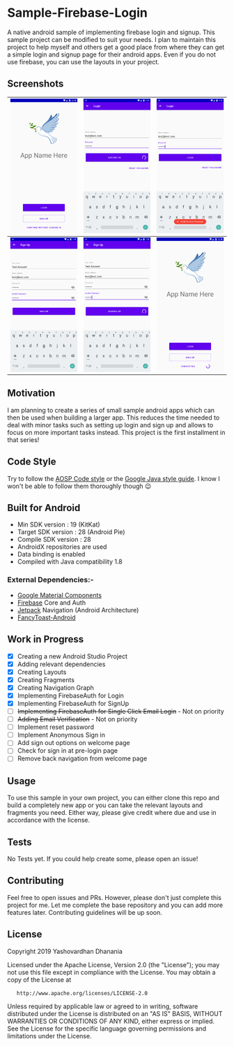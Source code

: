 # Sample-Firebase-Login
A native android sample of implementing firebase login and signup. This sample project can be modified to suit your needs. I plan to maintain this project to help myself and others get a good place from where they can get a simple login and signup page for their android apps. Even if you do not use firebase, you can use the layouts in your project.

## Screenshots
![Onboarding](Screenshots/Screenshot_1560756329.png)|![Logging In](Screenshots/Screenshot_1560715291.png)|![Login Failed](Screenshots/Screenshot_1560715295.png)
----------------------------------------------------|----------------------------------------------------|--------------------------------------------------------------
![Sign up page](Screenshots/Screenshot_1560715341.png)|![Signing up](Screenshots/Screenshot_1560715337.png)|![Anonymous Sign in](Screenshots/Screenshot_1560756486.png)


## Motivation
I am planning to create a series of small sample android apps which can then be used when building a larger app. This reduces the time needed to deal with minor tasks such as setting up login and sign up and allows to focus on more important tasks instead. This project is the first installment in that series!

## Code Style
Try to follow the [AOSP Code style](https://source.android.com/setup/contribute/code-style) or the [Google Java style guide](https://google.github.io/styleguide/javaguide.html). I know I won't be able to follow them thoroughly though :wink:

## Built for Android
- Min SDK version : 19 (KitKat)
- Target SDK version : 28 (Android Pie)
- Compile SDK version : 28
- AndroidX repositories are used
- Data binding is enabled
- Compiled with Java compatibility 1.8

### External Dependencies:-
- [Google Material Components](https://github.com/material-components/material-components-android)
- [Firebase](https://firebase.google.com/) Core and Auth
- [Jetpack](https://developer.android.com/jetpack/) Navigation (Android Architecture)
- [FancyToast-Android](https://github.com/Shashank02051997/FancyToast-Android)  

## Work in Progress
 - [X] Creating a new Android Studio Project
 - [X] Adding relevant dependencies
 - [X] Creating Layouts
 - [X] Creating Fragments
 - [X] Creating Navigation Graph
 - [X] Implementing FirebaseAuth for Login
 - [X] Implementing FirebaseAuth for SignUp
 - [ ] ~~Implementing FirebaseAuth for Single Click Email Login~~ - Not on priority
 - [ ] ~~Adding Email Verification~~ - Not on priority
 - [ ] Implement reset password
 - [ ] Implement Anonymous Sign in
 - [ ] Add sign out options on welcome page
 - [ ] Check for sign in at pre-login page
 - [ ] Remove back navigation from welcome page

## Usage
To use this sample in your own project, you can either clone this repo and build a completely new app or you can take the relevant layouts and fragments you need. Either way, please give credit where due and use in accordance with the license.

## Tests
No Tests yet. If you could help create some, please open an issue!

## Contributing
Feel free to open issues and PRs. However, please don't just complete this project for me. Let me complete the base repository and you can add more features later. Contributing guidelines will be up soon.

## License
Copyright 2019 Yashovardhan Dhanania

   Licensed under the Apache License, Version 2.0 (the "License");
   you may not use this file except in compliance with the License.
   You may obtain a copy of the License at

       http://www.apache.org/licenses/LICENSE-2.0

   Unless required by applicable law or agreed to in writing, software
   distributed under the License is distributed on an "AS IS" BASIS,
   WITHOUT WARRANTIES OR CONDITIONS OF ANY KIND, either express or implied.
   See the License for the specific language governing permissions and
   limitations under the License.
